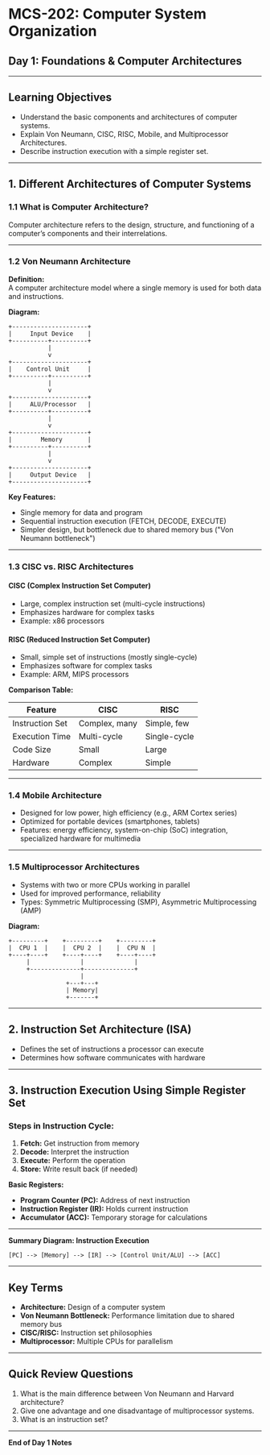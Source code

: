 # MCS-202: Computer System Organization  
## **Day 1: Foundations & Computer Architectures**

---

## **Learning Objectives**
- Understand the basic components and architectures of computer systems.
- Explain Von Neumann, CISC, RISC, Mobile, and Multiprocessor Architectures.
- Describe instruction execution with a simple register set.

---

## **1. Different Architectures of Computer Systems**

### 1.1 What is Computer Architecture?
Computer architecture refers to the design, structure, and functioning of a computer’s components and their interrelations.

---

### 1.2 Von Neumann Architecture

**Definition:**  
A computer architecture model where a single memory is used for both data and instructions.

**Diagram:**
```
+---------------------+
|     Input Device    |
+----------+----------+
           |
           v
+---------------------+
|    Control Unit     |
+----------+----------+
           |
           v
+---------------------+
|     ALU/Processor   |
+----------+----------+
           |
           v
+---------------------+
|        Memory       |
+----------+----------+
           |
           v
+---------------------+
|     Output Device   |
+---------------------+
```

**Key Features:**
- Single memory for data and program
- Sequential instruction execution (FETCH, DECODE, EXECUTE)
- Simpler design, but bottleneck due to shared memory bus ("Von Neumann bottleneck")

---

### 1.3 CISC vs. RISC Architectures

#### CISC (Complex Instruction Set Computer)
- Large, complex instruction set (multi-cycle instructions)
- Emphasizes hardware for complex tasks
- Example: x86 processors

#### RISC (Reduced Instruction Set Computer)
- Small, simple set of instructions (mostly single-cycle)
- Emphasizes software for complex tasks
- Example: ARM, MIPS processors

**Comparison Table:**

| Feature         | CISC                  | RISC                   |
|-----------------|----------------------|------------------------|
| Instruction Set | Complex, many         | Simple, few            |
| Execution Time  | Multi-cycle           | Single-cycle           |
| Code Size       | Small                 | Large                  |
| Hardware        | Complex               | Simple                 |

---

### 1.4 Mobile Architecture

- Designed for low power, high efficiency (e.g., ARM Cortex series)
- Optimized for portable devices (smartphones, tablets)
- Features: energy efficiency, system-on-chip (SoC) integration, specialized hardware for multimedia

---

### 1.5 Multiprocessor Architectures

- Systems with two or more CPUs working in parallel
- Used for improved performance, reliability
- Types: Symmetric Multiprocessing (SMP), Asymmetric Multiprocessing (AMP)

**Diagram:**
```
+---------+    +---------+    +---------+
|  CPU 1  |    |  CPU 2  |    |  CPU N  |
+----+----+    +----+----+    +----+----+
     |              |              |
     +--------------+--------------+
                    |
                +---+---+
                | Memory|
                +-------+
```

---

## **2. Instruction Set Architecture (ISA)**

- Defines the set of instructions a processor can execute
- Determines how software communicates with hardware

---

## **3. Instruction Execution Using Simple Register Set**

### Steps in Instruction Cycle:
1. **Fetch:** Get instruction from memory
2. **Decode:** Interpret the instruction
3. **Execute:** Perform the operation
4. **Store:** Write result back (if needed)

**Basic Registers:**
- **Program Counter (PC):** Address of next instruction
- **Instruction Register (IR):** Holds current instruction
- **Accumulator (ACC):** Temporary storage for calculations

---

**Summary Diagram: Instruction Execution**
```
[PC] --> [Memory] --> [IR] --> [Control Unit/ALU] --> [ACC]
```

---

## **Key Terms**
- **Architecture:** Design of a computer system
- **Von Neumann Bottleneck:** Performance limitation due to shared memory bus
- **CISC/RISC:** Instruction set philosophies
- **Multiprocessor:** Multiple CPUs for parallelism

---

## **Quick Review Questions**
1. What is the main difference between Von Neumann and Harvard architecture?
2. Give one advantage and one disadvantage of multiprocessor systems.
3. What is an instruction set?

---

**End of Day 1 Notes**